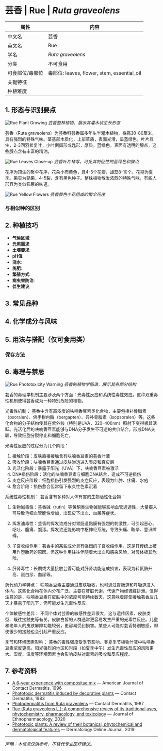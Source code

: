 # 芸香 | Rue | *Ruta graveolens*

| 属性 | 内容 |
|------|------|
| 中文名 | 芸香 |
| 英文名 | Rue |
| 学名 | *Ruta graveolens* |
| 分类 | 不可食用 |
| 可食部位/毒部位 | 毒部位: leaves, flower, stem, essential_oil |
| 关键特征 |  |
| 种植难度 |  |

## 1. 形态与识别要点

![Rue Plant Growing](https://upload.wikimedia.org/wikipedia/commons/thumb/d/d5/Ruta_graveolens_001.JPG/640px-Ruta_graveolens_001.JPG)
*芸香整株植物，展示其灌木状生长形态*

芸香（Ruta graveolens）为芸香科芸香属多年生半灌木植物，株高30-80厘米，具有强烈的特殊气味。茎基部木质化，上部草质，表面光滑，呈蓝绿色。叶片互生，2-3回羽状复叶，小叶倒卵形或匙形，厚质，蓝绿色，表面有透明的腺点，这些腺点含有丰富的精油。

![Rue Leaves Close-up](https://upload.wikimedia.org/wikipedia/commons/thumb/1/13/Ruta_graveolens_leaves.jpg/640px-Ruta_graveolens_leaves.jpg)
*芸香叶片特写，可见其特征性的蓝绿色和腺点*

花序为顶生的聚伞花序，花朵小而黄色，具4-5个花瓣，雄蕊8-10个。花期为夏季。果实为蒴果，4-5裂，含有黑色种子。整株植物散发浓烈的特殊气味，有些人形容为类似猫尿的味道。

![Rue Yellow Flowers](https://upload.wikimedia.org/wikipedia/commons/thumb/f/f1/Ruta_graveolens_flowers.jpg/640px-Ruta_graveolens_flowers.jpg)
*芸香黄色小花组成的聚伞花序*

### 与相似种的区别



## 2. 种植技巧

- **气候区域**: 
- **光照需求**: 
- **土壤要求**: 
- **pH值**: 
- **浇水**: 
- **施肥**: 
- **繁殖方式**: 
- **病虫害防治**: 
- **伴生建议**: 

## 3. 常见品种



## 4. 化学成分与风味



## 5. 用法与搭配（仅可食用类）



### 保存方法



## 6. 毒理与禁忌

![Rue Phototoxicity Warning](https://upload.wikimedia.org/wikipedia/commons/thumb/2/2c/Ruta_graveolens_botanical_illustration.jpg/480px-Ruta_graveolens_botanical_illustration.jpg)
*芸香的植物学图谱，展示其各部分结构*

芸香的毒理学机制主要涉及两个方面：光毒性反应和系统性毒性效应。这种双重毒性机制使得芸香成为一种特别危险的植物。

光毒性机制：
芸香中含有高浓度的呋喃香豆素类化合物，主要包括补骨脂素（psoralen）、佛手柑内酯（bergapten）、异补骨脂素（isopsoralen）等。这些化合物的分子结构使其在紫外线（特别是UVA，320-400nm）照射下变得极其活跃。光活化后的呋喃香豆素能够与DNA分子发生不可逆的共价结合，形成DNA交联，导致细胞分裂停止和细胞死亡。

光毒性反应的过程分为几个阶段：
1. 接触阶段：皮肤直接接触含有呋喃香豆素的芸香汁液
2. 吸收阶段：呋喃香豆素通过皮肤渗透进入表皮和真皮层
3. 光活化阶段：暴露于阳光（UVA）下，呋喃香豆素被激活
4. DNA损伤阶段：活化的呋喃香豆素与细胞DNA结合，造成不可逆损伤
5. 炎症反应阶段：细胞损伤引发强烈的炎症反应，表现为红肿、疼痛、水疱
6. 愈合阶段：损伤愈合但常留下永久性色素沉着

系统性毒性机制：
芸香含有多种对人体有害的生物活性化合物：

1. 生物碱毒性：芸香碱（rutin）等黄酮类生物碱能够影响血管通透性，大量摄入可导致毛细血管脆性增加，出现皮下出血、血尿等症状。

2. 挥发油毒性：芸香的挥发油成分对胃肠道黏膜有强烈的刺激性，可引起恶心、呕吐、腹痛、腹泻。挥发油还能影响中枢神经系统，导致头痛、眩晕、意识障碍。

3. 子宫收缩作用：芸香中的某些成分具有强烈的子宫收缩作用，这是其传统上被用作堕胎药的原因。但这种作用往往伴随着大出血和感染风险，对母体极其危险。

4. 肝肾毒性：长期或大量接触芸香可能对肝肾功能造成损害，表现为转氨酶升高、蛋白尿、血尿等。

药代动力学特点：
呋喃香豆素主要通过皮肤吸收，也可通过胃肠道和呼吸道进入体内。这些化合物在体内分布广泛，主要在肝脏代谢，代谢产物经肾脏排泄。值得注意的是，呋喃香豆素在皮肤中的浓度可能持续数天，这意味着即使接触芸香后几天才暴露于阳光下，仍可能发生光毒性反应。

个体敏感性差异：
不同个体对芸香的敏感性差异很大，这与遗传因素、皮肤类型、既往接触史等有关。皮肤白皙的人群通常更容易发生严重的光毒性反应。儿童和老年人的皮肤屏障功能较弱，更容易受到损害。某些人可能对芸香特别敏感，即使很少的接触也会引起严重反应。

季节和环境因素影响：
芸香的毒性强度受季节影响，春夏季节植物汁液中呋喃香豆素浓度更高。阳光强烈的地区和时段（如夏季中午）发生光毒性反应的风险更大。湿度、温度等环境因素也会影响皮肤对毒素的吸收和反应程度。

## 7. 参考资料

- [A 6-year experience with compositae mix](https://journals.lww.com/dermatitis/Abstract/1996/07000/A_6_Year_Experience_With_Compositae_Mix.4.aspx) — American Journal of Contact Dermatitis, 1996
- [Phototoxic dermatitis induced by decorative plants](https://onlinelibrary.wiley.com/doi/abs/10.1111/j.1600-0536.1983.tb04284.x) — Contact Dermatitis, 1983
- [Photodermatitis from Ruta graveolens](https://onlinelibrary.wiley.com/doi/abs/10.1111/j.1600-0536.1987.tb02790.x) — Contact Dermatitis, 1987
- [Rue (Ruta graveolens L.): A comprehensive review of its traditional uses, phytochemistry, pharmacology, and toxicology](https://www.sciencedirect.com/science/article/pii/S0378874120302045) — Journal of Ethnopharmacology, 2020
- [Phototoxic plants: A review of their botanical, phytochemical and dermatological features](https://escholarship.org/uc/item/7qm9v3z9) — Dermatology Online Journal, 2019

---
*声明：本信息仅供参考，不替代专业医疗建议。*